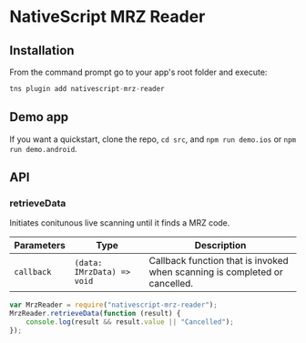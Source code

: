 # NativeScript MRZ Reader

## Installation
From the command prompt go to your app's root folder and execute:

```javascript
tns plugin add nativescript-mrz-reader
```

## Demo app
If you want a quickstart, clone the repo, `cd src`, and `npm run demo.ios` or `npm run demo.android`.

## API

### retrieveData
Initiates conitunous live scanning until it finds a MRZ code.

| Parameters | Type | Description |
| ---  | --- | --- |
| `callback` | `(data: IMrzData) => void` | Callback function that is invoked when scanning is completed or cancelled. |

```js
var MrzReader = require("nativescript-mrz-reader");
MrzReader.retrieveData(function (result) {
    console.log(result && result.value || "Cancelled");
});
```
